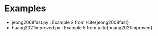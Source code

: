 # Examples

* jeong2008fast.py : Example 2 from \cite{jeong2008fast}
* huang2021improved.py : Example 5 from \cite{huang2021improved}
